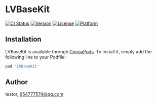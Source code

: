 # LVBaseKit

[![CI Status](https://img.shields.io/travis/newhl/LVBaseKit.svg?style=flat)](https://travis-ci.org/newhl/LVBaseKit)
[![Version](https://img.shields.io/cocoapods/v/LVBaseKit.svg?style=flat)](https://cocoapods.org/pods/LVBaseKit)
[![License](https://img.shields.io/cocoapods/l/LVBaseKit.svg?style=flat)](https://cocoapods.org/pods/LVBaseKit)
[![Platform](https://img.shields.io/cocoapods/p/LVBaseKit.svg?style=flat)](https://cocoapods.org/pods/LVBaseKit)

## Installation

LVBaseKit is available through [CocoaPods](https://cocoapods.org). To install
it, simply add the following line to your Podfile:

```ruby
pod 'LVBaseKit'
```

## Author

testor, 954777574@qq.com

